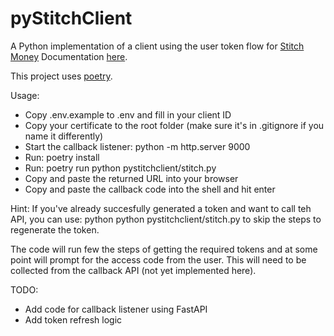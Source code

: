 # pyStitchClient

A Python implementation of a client using the user token flow for [Stitch Money](https://stitch.money/)
Documentation [here](https://stitch.money/docs/stitch-sso/user-tokens).

This project uses [poetry](https://python-poetry.org/).

Usage:
* Copy .env.example to .env and fill in your client ID
* Copy your certificate to the root folder (make sure it's in .gitignore if you name it differently)
* Start the callback listener: python -m http.server 9000
* Run: poetry install
* Run: poetry run python pystitchclient/stitch.py
* Copy and paste the returned URL into your browser
* Copy and paste the callback code into the shell and hit enter

Hint: 
If you've already succesfully generated a token and want to call teh API, you can use:
python python pystitchclient/stitch.py <token> to skip the steps to regenerate the token.

The code will run few the steps of getting the required tokens and at some point will prompt for the access code from the user. This will need to be collected from the callback API (not yet implemented here).

TODO:
* Add code for callback listener using FastAPI 
* Add token refresh logic
